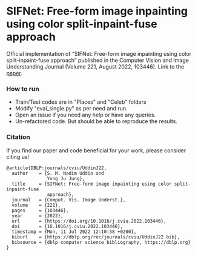 # SIFNet: Free-form image inpainting using color split-inpaint-fuse approach
Official implementation of  “SIFNet: Free-form image inpainting using color split-inpaint-fuse approach” published in the Computer Vision and Image Understanding Journal (Volume 221, August 2022, 103446). Link to the [paper](https://www.sciencedirect.com/science/article/pii/S1077314222000613). 

### How to run
- Train/Test codes are in "Places" and "Celeb" folders
- Modify "eval_single.py" as per need and run.
- Open an issue if you need any help or have any queries.
- Un-refactored code. But should be able to reproduce the results.

### Citation
If you find our paper and code beneficial for your work, please consider citing us!
<br>
```
@article{DBLP:journals/cviu/UddinJ22,
  author    = {S. M. Nadim Uddin and
               Yong Ju Jung},
  title     = {SIFNet: Free-form image inpainting using color split-inpaint-fuse
               approach},
  journal   = {Comput. Vis. Image Underst.},
  volume    = {221},
  pages     = {103446},
  year      = {2022},
  url       = {https://doi.org/10.1016/j.cviu.2022.103446},
  doi       = {10.1016/j.cviu.2022.103446},
  timestamp = {Mon, 11 Jul 2022 12:10:38 +0200},
  biburl    = {https://dblp.org/rec/journals/cviu/UddinJ22.bib},
  bibsource = {dblp computer science bibliography, https://dblp.org}
}
```
</br>

